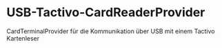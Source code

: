 # USB-Tactivo-CardReaderProvider

CardTerminalProvider für die Kommunikation über USB mit einem Tactivo Kartenleser
